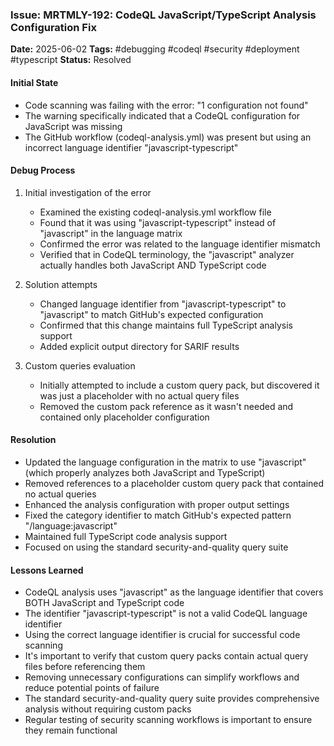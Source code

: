 ### Issue: MRTMLY-192: CodeQL JavaScript/TypeScript Analysis Configuration Fix
**Date:** 2025-06-02
**Tags:** #debugging #codeql #security #deployment #typescript
**Status:** Resolved

#### Initial State
- Code scanning was failing with the error: "1 configuration not found"
- The warning specifically indicated that a CodeQL configuration for JavaScript was missing
- The GitHub workflow (codeql-analysis.yml) was present but using an incorrect language identifier "javascript-typescript"

#### Debug Process
1. Initial investigation of the error
   - Examined the existing codeql-analysis.yml workflow file
   - Found that it was using "javascript-typescript" instead of "javascript" in the language matrix
   - Confirmed the error was related to the language identifier mismatch
   - Verified that in CodeQL terminology, the "javascript" analyzer actually handles both JavaScript AND TypeScript code

2. Solution attempts
   - Changed language identifier from "javascript-typescript" to "javascript" to match GitHub's expected configuration
   - Confirmed that this change maintains full TypeScript analysis support
   - Added explicit output directory for SARIF results

3. Custom queries evaluation
   - Initially attempted to include a custom query pack, but discovered it was just a placeholder with no actual query files
   - Removed the custom pack reference as it wasn't needed and contained only placeholder configuration

#### Resolution
- Updated the language configuration in the matrix to use "javascript" (which properly analyzes both JavaScript and TypeScript)
- Removed references to a placeholder custom query pack that contained no actual queries
- Enhanced the analysis configuration with proper output settings
- Fixed the category identifier to match GitHub's expected pattern "/language:javascript"
- Maintained full TypeScript code analysis support
- Focused on using the standard security-and-quality query suite

#### Lessons Learned
- CodeQL analysis uses "javascript" as the language identifier that covers BOTH JavaScript and TypeScript code
- The identifier "javascript-typescript" is not a valid CodeQL language identifier
- Using the correct language identifier is crucial for successful code scanning
- It's important to verify that custom query packs contain actual query files before referencing them
- Removing unnecessary configurations can simplify workflows and reduce potential points of failure
- The standard security-and-quality query suite provides comprehensive analysis without requiring custom packs
- Regular testing of security scanning workflows is important to ensure they remain functional
